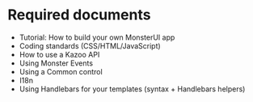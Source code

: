 # Required documents
* Tutorial: How to build your own MonsterUI app
* Coding standards (CSS/HTML/JavaScript)
* How to use a Kazoo API
* Using Monster Events
* Using a Common control
* I18n
* Using Handlebars for your templates (syntax + Handlebars helpers)
